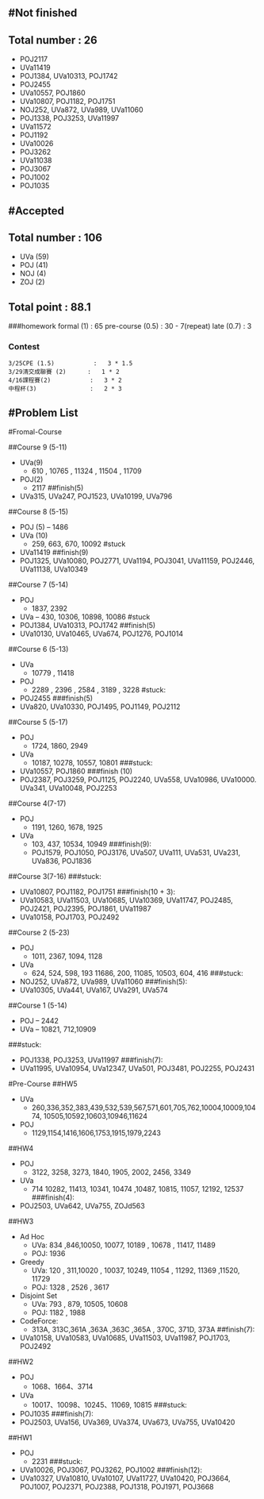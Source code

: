 #Not finished
---------------------------------------
## Total number : 26
- POJ2117
- UVa11419
- POJ1384, UVa10313, POJ1742
- POJ2455
- UVa10557, POJ1860
- UVa10807, POJ1182, POJ1751
- NOJ252, UVa872, UVa989, UVa11060
- POJ1338, POJ3253, UVa11997
- UVa11572
- POJ1192
- UVa10026
- POJ3262
- UVa11038
- POJ3067
- POJ1002
- POJ1035


#Accepted
---------------------------------------
## Total number : 106
- UVa (59)
- POJ (41)
- NOJ (4)
- ZOJ (2)

## Total point : 88.1

###homework
    formal (1)          : 65
    pre-course (0.5)    : 30 - 7(repeat)
    late (0.7)          : 3

### Contest
    3/25CPE (1.5)           :   3 * 1.5
    3/29清交成聯賽 (2)      :   1 * 2
    4/16課程賽(2)           :   3 * 2
    中程杯(3)               :   2 * 3


#Problem List
---------------------------------------
#Fromal-Course

##Course 9 (5-11)
- UVa(9)
    - 610 , 10765 , 11324 , 11504 , 11709
- POJ(2)
    - 2117
##finish(5)
- UVa315, UVa247, POJ1523, UVa10199, UVa796



##Course 8 (5-15)
- POJ (5)
    – 1486
- UVa (10)
    - 259, 663, 670, 10092
#stuck
- UVa11419
##finish(9)
- POJ1325, UVa10080, POJ2771, UVa1194, POJ3041, UVa11159, POJ2446, UVa11138, UVa10349


##Course 7 (5-14)
- POJ
    - 1837, 2392
- UVa
    – 430, 10306, 10898, 10086
#stuck
- POJ1384, UVa10313, POJ1742
##finish(5)
- UVa10130, UVa10465, UVa674, POJ1276, POJ1014


##Course 6 (5-13)
- UVa
    - 10779 , 11418
- POJ
    - 2289 , 2396 , 2584 , 3189 , 3228
#stuck:
- POJ2455
###finish(5)
- UVa820, UVa10330, POJ1495, POJ1149, POJ2112


##Course 5 (5-17)
- POJ
    - 1724, 1860, 2949
- UVa
    -  10187, 10278, 10557, 10801
###stuck:
- UVa10557, POJ1860
###finish (10)
- POJ2387, POJ3259, POJ1125, POJ2240, UVa558, UVa10986, UVa10000. UVa341, UVa10048, POJ2253


##Course 4(7-17)
- POJ
    - 1191, 1260, 1678, 1925
- UVa
    - 103, 437, 10534, 10949
###finish(9):
    - POJ1579, POJ1050, POJ3176, UVa507, UVa111, UVa531, UVa231, UVa836, POJ1836


##Course 3(7-16)
###stuck:
- UVa10807, POJ1182, POJ1751
###finish(10 + 3):
- UVa10583, UVa11503, UVa10685, UVa10369, UVa11747, POJ2485, POJ2421, POJ2395, POJ1861, UVa11987
- UVa10158, POJ1703, POJ2492 


##Course 2 (5-23)
- POJ
    - 1011,     2367, 1094, 1128
- UVa
    - 624, 524, 598, 193    11686, 200, 11085, 10503, 604, 416
###stuck:
- NOJ252, UVa872, UVa989, UVa11060
###finish(5):
- UVa10305, UVa441, UVa167, UVa291, UVa574


##Course 1 (5-14)
- POJ
    – 2442
- UVa
    – 10821,    712,10909

###stuck:
- POJ1338, POJ3253, UVa11997
###finish(7):
- UVa11995, UVa10954, UVa12347, UVa501, POJ3481, POJ2255, POJ2431




#Pre-Course
##HW5
- UVa
    - 260,336,352,383,439,532,539,567,571,601,705,762,10004,10009,10474, 10505,10592,10603,10946,11624
- POJ
    - 1129,1154,1416,1606,1753,1915,1979,2243

##HW4
- POJ
    - 3122, 3258, 3273,    1840, 1905, 2002, 2456, 3349
- UVa
    - 714 10282, 11413,     10341, 10474 ,10487, 10815, 11057, 12192, 12537
###finish(4):
- POJ2503, UVa642, UVa755, ZOJd563

##HW3
- Ad Hoc
    - UVa: 834 ,846,10050, 10077, 10189 , 10678 , 11417, 11489
    - POJ: 1936
- Greedy
    - UVa: 120 , 311,10020 , 10037, 10249, 11054 , 11292, 11369 ,11520, 11729
    - POJ: 1328 , 2526 , 3617
- Disjoint Set
    - UVa: 793 , 879, 10505, 10608
    - POJ: 1182 , 1988 
- CodeForce:
    - 313A, 313C,361A ,363A ,363C ,365A , 370C, 371D, 373A
##finish(7):
- UVa10158, UVa10583, UVa10685, UVa11503, UVa11987, POJ1703, POJ2492

##HW2
- POJ
    - 1068、1664、3714
- UVa
    - 10017、10098、10245、11069, 10815
###stuck:
- POJ1035
###finish(7):
- POJ2503, UVa156, UVa369, UVa374, UVa673, UVa755, UVa10420

##HW1
- POJ
    - 2231
###stuck:
- UVa10026, POJ3067, POJ3262, POJ1002
###finish(12):
- UVa10327, UVa10810, UVa10107, UVa11727, UVa10420, POJ3664, POJ1007, POJ2371, POJ2388, POJ1318, POJ1971, POJ3668
